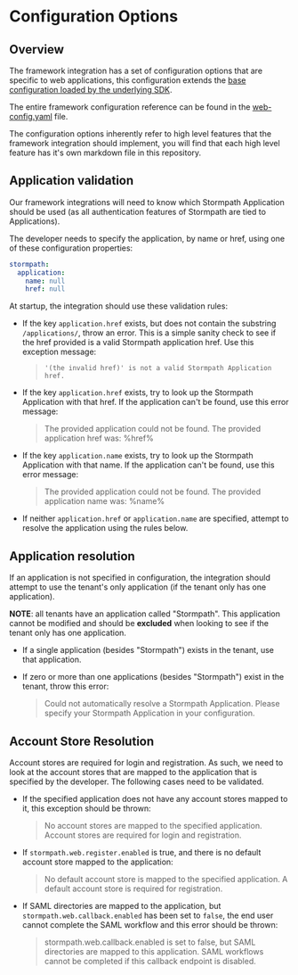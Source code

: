 # Configuration Options

## Overview

The framework integration has a set of configuration options that are specific
to web applications, this configuration extends the [base configuration loaded by the
underlying SDK](https://github.com/stormpath/stormpath-sdk-spec/blob/master/specifications/config.md).

The entire framework configuration reference can be found in the
[web-config.yaml](web-config.yaml) file.

The configuration options inherently refer to high level features that the
framework integration should implement, you will find that each high level
feature has it's own markdown file in this repository.

## Application validation

Our framework integrations will need to know which Stormpath Application should
be used (as all authentication features of Stormpath are tied to Applications).

The developer needs to specify the application, by name or href, using one of
these configuration properties:

```yaml
stormpath:
  application:
    name: null
    href: null
```

At startup, the integration should use these validation rules:

* If the key `application.href` exists, but does not contain the substring `/applications/`, throw an error. This is a simple sanity check to see if the href provided is a valid Stormpath application href. Use this exception message:

   > `'(the invalid href)' is not a valid Stormpath Application href.`
   
* If the key `application.href` exists, try to look up the Stormpath Application with that href. If the application can't be found, use this error message:

  > The provided application could not be found. The provided application
    href was: %href%

* If the key `application.name` exists, try to look up the Stormpath Application with that name. If the application can't be found, use this error message:

  > The provided application could not be found. The provided application
    name was: %name%

* If neither `application.href` or `application.name` are specified, attempt to resolve the application using the rules below.

## Application resolution

If an application is not specified in configuration, the integration should attempt to use the
tenant's only application (if the tenant only has one application).

**NOTE**: all tenants have an application called "Stormpath". This application cannot be
modified and should be **excluded** when looking to see if the tenant only has one
application.

* If a single application (besides "Stormpath") exists in the tenant, use that application.

* If zero or more than one applications (besides "Stormpath") exist in the tenant, throw this error:

  > Could not automatically resolve a Stormpath Application. Please specify
    your Stormpath Application in your configuration.

## Account Store Resolution

Account stores are required for login and registration.  As such, we need to
look at the account stores that are mapped to the application that is specified
by the developer.  The following cases need to be validated.

* If the specified application does not have any account stores mapped to it,
this exception should be thrown:

  > No account stores are mapped to the specified application.
    Account stores are required for login and registration.

* If `stormpath.web.register.enabled` is true, and there is no default account
  store mapped to the application:

  > No default account store is mapped to the specified application. A default
    account store is required for registration.

* If SAML directories are mapped to the application, but `stormpath.web.callback.enabled` has been set to `false`, the end user cannot complete the SAML workflow and this error should be thrown:

  > stormpath.web.callback.enabled is set to false, but SAML directories are mapped to this application.  SAML workflows cannot be completed if this callback endpoint is disabled.
